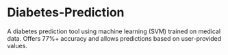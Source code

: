 # Diabetes-Prediction
A diabetes prediction tool using machine learning (SVM) trained on medical data. Offers 77%+ accuracy and allows predictions based on user-provided values.
